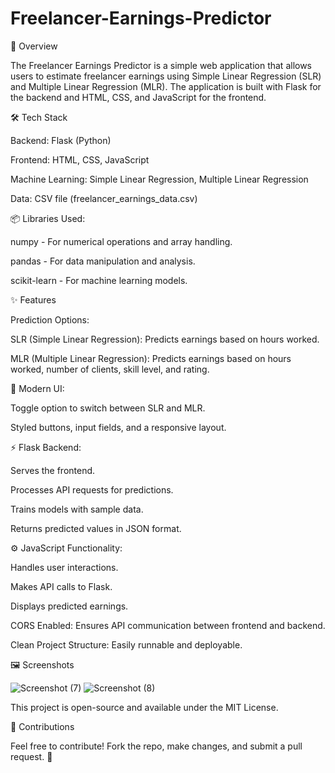 # Freelancer-Earnings-Predictor

📌 Overview

The Freelancer Earnings Predictor is a simple web application that allows users to estimate freelancer earnings using Simple Linear Regression (SLR) and Multiple Linear Regression (MLR). The application is built with Flask for the backend and HTML, CSS, and JavaScript for the frontend.

🛠️ Tech Stack

Backend: Flask (Python)

Frontend: HTML, CSS, JavaScript

Machine Learning: Simple Linear Regression, Multiple Linear Regression

Data: CSV file (freelancer_earnings_data.csv)

📦 Libraries Used:

numpy - For numerical operations and array handling.

pandas - For data manipulation and analysis.

scikit-learn - For machine learning models.


✨ Features

Prediction Options:

SLR (Simple Linear Regression): Predicts earnings based on hours worked.

MLR (Multiple Linear Regression): Predicts earnings based on hours worked, number of clients, skill level, and rating.

🎨 Modern UI:

Toggle option to switch between SLR and MLR.

Styled buttons, input fields, and a responsive layout.

⚡ Flask Backend:

Serves the frontend.

Processes API requests for predictions.

Trains models with sample data.

Returns predicted values in JSON format.

⚙️ JavaScript Functionality:

Handles user interactions.

Makes API calls to Flask.

Displays predicted earnings.

CORS Enabled: Ensures API communication between frontend and backend.

Clean Project Structure: Easily runnable and deployable.

🖼️ Screenshots

![Screenshot (7)](https://github.com/user-attachments/assets/00896e02-e56b-4671-817a-ae99cbfccae9)
![Screenshot (8)](https://github.com/user-attachments/assets/3e0f3d89-3b23-491c-bc9d-c17a0531bf42)


This project is open-source and available under the MIT License.

🤝 Contributions

Feel free to contribute! Fork the repo, make changes, and submit a pull request. 🚀
